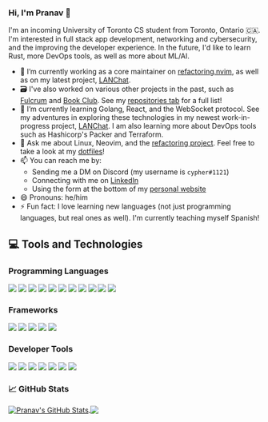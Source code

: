 ### Hi, I'm Pranav 👋

I'm an incoming University of Toronto CS student from Toronto, Ontario 🇨🇦. I'm interested in full stack app development, networking and cybersecurity, and the improving the developer experience. In the future, I'd like to learn Rust, more DevOps tools, as well as more about ML/AI.

- 🔭 I’m currently working as a core maintainer on [refactoring.nvim](https://github.com/thePrimeagen/refactoring.nvim), as well as on my latest project, [LANChat](https://github.com/pranavrao145/lanchat). 
- 🗃️ I've also worked on various other projects in the past, such as [Fulcrum](https://github.com/pranavrao145/fulcrum-mk2) and [Book Club](https://github.com/pranavrao145/book-club). See my [repositories tab](https://github.com/pranavrao145?tab=repositories) for a full list!
- 🌱 I’m currently learning Golang, React, and the WebSocket protocol. See my adventures in exploring these technologies in my newest work-in-progress project, [LANChat](https://github.com/pranavrao145/lanchat). I am also learning more about DevOps tools such as Hashicorp's Packer and Terraform.
- 💬 Ask me about Linux, Neovim, and the [refactoring project](https://github.com/thePrimeagen/refactoring.nvim). Feel free to take a look at my [dotfiles](https://github.com/pranavrao145/dotfiles)!
- 📫 You can reach me by: 
  - Sending me a DM on Discord (my username is `cypher#1121`)
  - Connecting with me on [LinkedIn](https://www.linkedin.com/in/pranavrao145/)
  - Using the form at the bottom of my [personal website](https://pranavrao-personal-website.herokuapp.com/)
- 😄 Pronouns: he/him
- ⚡ Fun fact: I love learning new languages (not just programming languages, but real ones as well). I'm currently teaching myself Spanish!

## 💻 Tools and Technologies

### Programming Languages
![](https://img.shields.io/badge/Python-informational?style=flat&logo=Python&logoColor=white&color=2bbc8a)
![](https://img.shields.io/badge/TypeScript-informational?style=flat&logo=TypeScript&logoColor=white&color=2bbc8a)
![](https://img.shields.io/badge/JavaScript-informational?style=flat&logo=JavaScript&logoColor=white&color=2bbc8a)
![](https://img.shields.io/badge/Lua-informational?style=flat&logo=Lua&logoColor=white&color=2bbc8a)
![](https://img.shields.io/badge/HTML5-informational?style=flat&logo=HTML5&logoColor=white&color=2bbc8a)
![](https://img.shields.io/badge/CSS3-informational?style=flat&logo=CSS3&logoColor=white&color=2bbc8a)
![](https://img.shields.io/badge/C-informational?style=flat&logo=C&logoColor=white&color=2bbc8a)
![](https://img.shields.io/badge/C++-informational?style=flat&logo=C++&logoColor=white&color=2bbc8a)
![](https://img.shields.io/badge/Ruby-informational?style=flat&logo=Ruby&logoColor=white&color=2bbc8a)
![](https://img.shields.io/badge/Golang-informational?style=flat&logo=Go&logoColor=white&color=2bbc8a)
![](https://img.shields.io/badge/Bash-informational?style=flat&logo=GNUBash&logoColor=white&color=2bbc8a)

### Frameworks
![](https://img.shields.io/badge/Web-Flask-informational?style=flat&logo=Flask&logoColor=white&color=2bbc8a)
![](https://img.shields.io/badge/Web-Ruby_On_Rails-informational?style=flat&logo=RubyOnRails&logoColor=white&color=2bbc8a)
![](https://img.shields.io/badge/Web-Express-informational?style=flat&logo=Express&logoColor=white&color=2bbc8a)
![](https://img.shields.io/badge/Front_End-React-informational?style=flat&logo=React&logoColor=white&color=2bbc8a)
![](https://img.shields.io/badge/Discord_Bot-Discord.js-informational?style=flat&logo=Discord&logoColor=white&color=2bbc8a)

### Developer Tools
![](https://img.shields.io/badge/Editor-Neovim-informational?style=flat&logo=Neovim&logoColor=white&color=2bbc8a)
![](https://img.shields.io/badge/OS-Arch_Linux-informational?style=flat&logo=ArchLinux&logoColor=white&color=2bbc8a)
![](https://img.shields.io/badge/OS-Ubuntu-informational?style=flat&logo=Ubuntu&logoColor=white&color=2bbc8a)
![](https://img.shields.io/badge/Dev_Tool-zsh-informational?style=flat&logo=GNUBash&logoColor=white&color=2bbc8a)
![](https://img.shields.io/badge/Dev_Tool-Docker-informational?style=flat&logo=Docker&logoColor=white&color=2bbc8a)
![](https://img.shields.io/badge/Dev_Tool-Git-informational?style=flat&logo=Git&logoColor=white&color=2bbc8a)
![](https://img.shields.io/badge/Dev_Tool-Virtual_Machines-informational?style=flat&logo=VirtualBox&logoColor=white&color=2bbc8a)

### 📈 GitHub Stats
<a href="https://github.com/pranavrao145/pranavrao145">
  <img align="center" src="https://github-readme-stats.vercel.app/api?username=pranavrao145&show_icons=true&line_height=27&count_private=true&title_color=ffffff&text_color=c9cacc&icon_color=2bbc8a&bg_color=1d1f21" alt="Pranav's GitHub Stats" />
</a>
<a href="https://github.com/pranavrao145/pranavrao145">
  <img align="center" src="https://github-readme-stats.vercel.app/api/top-langs/?username=pranavrao145&hide=html,javascript&title_color=ffffff&text_color=c9cacc&icon_color=2bbc8a&bg_color=1d1f21&langs_count=3" />
</a>

